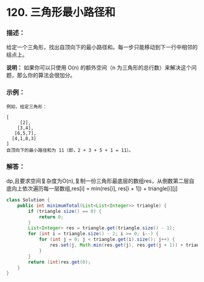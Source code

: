 # 120. 三角形最小路径和

### 描述：
给定一个三角形，找出自顶向下的最小路径和。每一步只能移动到下一行中相邻的结点上。

**说明：**
如果你可以只使用 O(n) 的额外空间（n 为三角形的总行数）来解决这个问题，那么你的算法会很加分。
### 示例：
```
例如，给定三角形：

[
     [2],
    [3,4],
   [6,5,7],
  [4,1,8,3]
]
自顶向下的最小路径和为 11（即，2 + 3 + 5 + 1 = 11）。
```
### 解答：
dp,且要求空间复杂度为O(n),复制一份三角形最底层的数组res，从倒数第二层自底向上依次遍历每一层数组,res[i] = min(res[i], res[i + 1]) + triangle[i][j]
```java
class Solution {
    public int minimumTotal(List<List<Integer>> triangle) {
        if (triangle.size() == 0) {
            return 0;
        }
        List<Integer> res = triangle.get(triangle.size() - 1);
        for (int i = triangle.size() - 2; i >= 0; i--) {
            for (int j = 0; j < triangle.get(i).size(); j++) {
                res.set(j, Math.min(res.get(j), res.get(j + 1)) + triangle.get(i).get(j));
            }
        }
        return (int)res.get(0);
    }
}
```